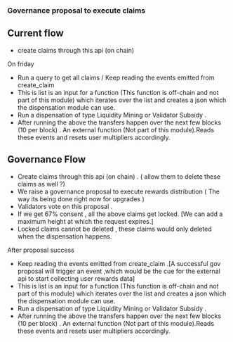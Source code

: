 ### Governance proposal to execute claims 

## Current flow 
- create claims through this api (on chain) 
  
On friday
- Run a query to get all claims / Keep reading the events emitted from create_claim
- This is list is an input for a function (This function is off-chain and not part of this module) which iterates over the list and creates a json which the dispensation module can use.
- Run a dispensation of type Liquidity Mining or Validator Subsidy .
- After running the above the transfers happen over the next few blocks (10 per block) . An external function (Not part of this module).Reads these events and resets user multipliers accordingly.

## Governance Flow

- Create claims through this api (on chain) . ( allow them to delete these claims as well ?)
- We raise a governance proposal to execute rewards distribution ( The way its being done right now for upgrades )
- Validators vote on this proposal .
- If we get 67% consent , all the above claims get locked. [We can add a maximum height at which the request expires.]
- Locked claims cannot be deleted , these claims would only deleted when the dispensation happens.

After proposal success 
- Keep reading the events emitted from create_claim .[A successful gov proposal will trigger an event ,which would be the cue for the external api to start collecting user rewards data]
- This is list is an input for a function (This function is off-chain and not part of this module) which iterates over the list and creates a json which the dispensation module can use.
- Run a dispensation of type Liquidity Mining or Validator Subsidy .
- After running the above the transfers happen over the next few blocks (10 per block) . An external function (Not part of this module).Reads these events and resets user multipliers accordingly.
